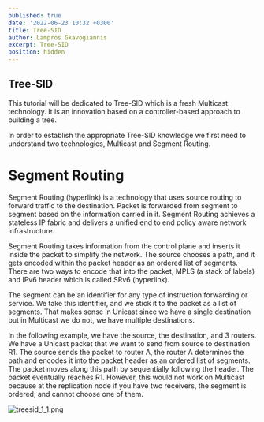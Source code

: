 ```yaml
---
published: true
date: '2022-06-23 10:32 +0300'
title: Tree-SID
author: Lampros Gkavogiannis
excerpt: Tree-SID
position: hidden
---
```

## Tree-SID

This tutorial will be dedicated to Tree-SID which is a fresh Multicast technology. It is an innovation based on a controller-based approach to building a tree.

In order to establish the appropriate Tree-SID knowledge we first need to understand two technologies, Multicast and Segment Routing.

# Segment Routing

Segment Routing (hyperlink) is a technology that uses source routing to forward traffic to the destination. Packet is forwarded from segment to segment based on the information carried in it. Segment Routing achieves a stateless IP fabric and delivers a unified end to end policy aware network infrastructure.

Segment Routing takes information from the control plane and inserts it inside the packet to simplify the network. The source chooses a path, and it gets encoded within the packet header as an ordered list of segments. There are two ways to encode that into the packet, MPLS (a stack of labels) and IPv6 header which is called SRv6 (hyperlink).

The segment can be an identifier for any type of instruction forwarding or service. We take this identifier, and we stick it to the packet as a list of segments. That makes sense in Unicast since we have a single destination but in Multicast we do not, we have multiple destinations.

In the following example, we have the source, the destination, and 3 routers. We have a Unicast packet that we want to send from source to destination R1. The source sends the packet to router A, the router A determines the path and encodes it into the packet header as an ordered list of segments. The packet moves along this path by sequentially following the header. The packet eventually reaches R1. However, this would not work on Multicast because at the replication node if you have two receivers, the segment is ordered, and cannot choose one of them.

![treesid_1_1.png]({{site.baseurl}}/images/treesid_1_1.png)
